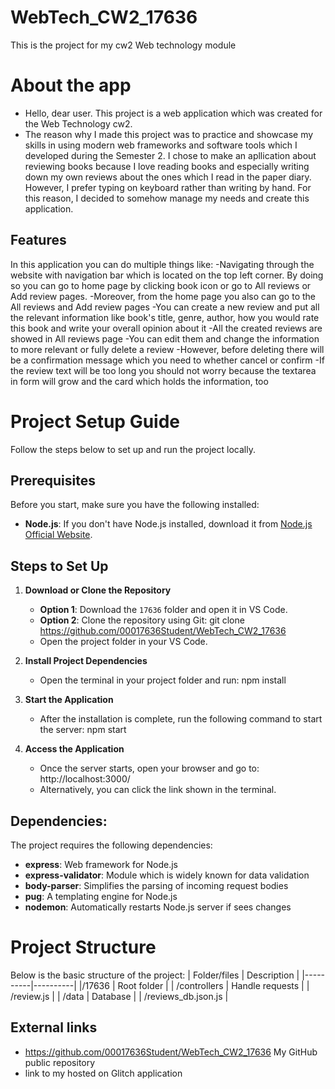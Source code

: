 # WebTech_CW2_17636
This is the project for my cw2 Web technology module

# About the app
- Hello, dear user. This project is a web application which was created for the Web Technology cw2. 
- The reason why I made this project was to practice and showcase my skills in using modern web frameworks and software tools which I developed during the Semester 2. I chose to make an apllication about reviewing books because I love reading books and especially writing down my own reviews about the ones which I read in the paper diary. However, I prefer typing on keyboard rather than writing by hand. For this reason, I decided to somehow manage my needs and create this application.

 ## Features
 In this application you can do multiple things like:
 -Navigating through the website with navigation bar which is located on the top left corner. By doing so you can go to home page by clicking book icon or go to All reviews or Add review pages.
 -Moreover, from the home page you also can go to the All reviews and Add review pages
 -You can create a new review and put all the relevant information like book's title, genre, author, how you would rate this book and write your overall opinion about it
 -All the created reviews are showed in All reviews page
 -You can edit them and change the information to more relevant or fully delete a review
 -However, before deleting there will be a confirmation message which you need to whether cancel or confirm
 -If the review text will be too long you should not worry because the textarea in form will grow and the card which holds the information, too

 # Project Setup Guide

Follow the steps below to set up and run the project locally.

## Prerequisites

Before you start, make sure you have the following installed:
- **Node.js**: If you don't have Node.js installed, download it from [Node.js Official Website](https://nodejs.org/en/download).

## Steps to Set Up

1. **Download or Clone the Repository**

   - **Option 1**: Download the `17636` folder and open it in VS Code.
   - **Option 2**: Clone the repository using Git:
     git clone https://github.com/00017636Student/WebTech_CW2_17636
   - Open the project folder in your VS Code.

2. **Install Project Dependencies**

   - Open the terminal in your project folder and run:
     npm install

3. **Start the Application**

   - After the installation is complete, run the following command to start the server:
     npm start

4. **Access the Application**

   - Once the server starts, open your browser and go to:
     http://localhost:3000/
   - Alternatively, you can click the link shown in the terminal.

## Dependencies:

The project requires the following dependencies:

- **express**: Web framework for Node.js
- **express-validator**: Module which is widely known for data validation
- **body-parser**: Simplifies the parsing of incoming request bodies
- **pug**: A templating engine for Node.js
- **nodemon**: Automatically restarts Node.js server if sees changes

# Project Structure

Below is the basic structure of the project:
| Folder/files | Description |
|----------|----------|
|/17636 | Root folder |
| /controllers | Handle requests |
|  /review.js | 
| /data | Database |
|  /reviews_db.json.js | 


## External links
- https://github.com/00017636Student/WebTech_CW2_17636 My GitHub public repository
- link to my hosted on Glitch application
